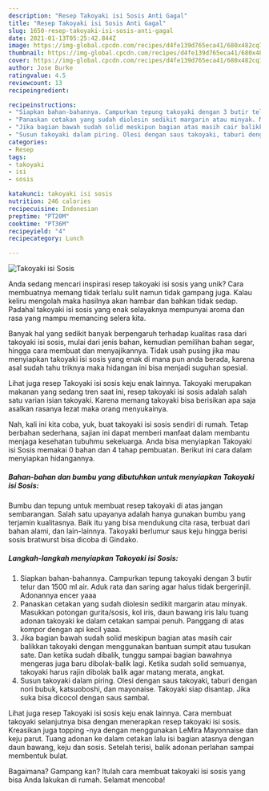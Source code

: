 ```yaml
---
description: "Resep Takoyaki isi Sosis Anti Gagal"
title: "Resep Takoyaki isi Sosis Anti Gagal"
slug: 1650-resep-takoyaki-isi-sosis-anti-gagal
date: 2021-01-13T05:25:42.844Z
image: https://img-global.cpcdn.com/recipes/d4fe139d765eca41/680x482cq70/takoyaki-isi-sosis-foto-resep-utama.jpg
thumbnail: https://img-global.cpcdn.com/recipes/d4fe139d765eca41/680x482cq70/takoyaki-isi-sosis-foto-resep-utama.jpg
cover: https://img-global.cpcdn.com/recipes/d4fe139d765eca41/680x482cq70/takoyaki-isi-sosis-foto-resep-utama.jpg
author: Jose Burke
ratingvalue: 4.5
reviewcount: 13
recipeingredient:

recipeinstructions:
- "Siapkan bahan-bahannya. Campurkan tepung takoyaki dengan 3 butir telur dan 1500 ml air. Aduk rata dan saring agar halus tidak bergerinjil. Adonannya encer yaaa"
- "Panaskan cetakan yang sudah diolesin sedikit margarin atau minyak. Masukkan potongan gurita/sosis, kol iris, daun bawang iris lalu tuang adonan takoyaki ke dalam cetakan sampai penuh. Panggang di atas kompor dengan api kecil yaaa."
- "Jika bagian bawah sudah solid meskipun bagian atas masih cair balikkan takoyaki dengan menggunakan bantuan sumpit atau tusukan sate. Dan ketika sudah dibalik, tunggu sampai bagian bawahnya mengeras juga baru dibolak-balik lagi. Ketika sudah solid semuanya, takoyaki harus rajin dibolak balik agar matang merata, angkat."
- "Susun takoyaki dalam piring. Olesi dengan saus takoyaki, taburi dengan nori bubuk, katsuoboshi, dan mayonaise. Takoyaki siap disantap. Jika suka bisa dicocol dengan saus sambal."
categories:
- Resep
tags:
- takoyaki
- isi
- sosis

katakunci: takoyaki isi sosis 
nutrition: 246 calories
recipecuisine: Indonesian
preptime: "PT20M"
cooktime: "PT36M"
recipeyield: "4"
recipecategory: Lunch

---
```



![Takoyaki isi Sosis](https://img-global.cpcdn.com/recipes/d4fe139d765eca41/680x482cq70/takoyaki-isi-sosis-foto-resep-utama.jpg)

Anda sedang mencari inspirasi resep takoyaki isi sosis yang unik? Cara membuatnya memang tidak terlalu sulit namun tidak gampang juga. Kalau keliru mengolah maka hasilnya akan hambar dan bahkan tidak sedap. Padahal takoyaki isi sosis yang enak selayaknya mempunyai aroma dan rasa yang mampu memancing selera kita.

Banyak hal yang sedikit banyak berpengaruh terhadap kualitas rasa dari takoyaki isi sosis, mulai dari jenis bahan, kemudian pemilihan bahan segar, hingga cara membuat dan menyajikannya. Tidak usah pusing jika mau menyiapkan takoyaki isi sosis yang enak di mana pun anda berada, karena asal sudah tahu triknya maka hidangan ini bisa menjadi suguhan spesial.

Lihat juga resep Takoyaki isi sosis keju enak lainnya. Takoyaki merupakan makanan yang sedang tren saat ini, resep takoyaki isi sosis adalah salah satu varian isian takoyaki. Karena memang takoyaki bisa berisikan apa saja asalkan rasanya lezat maka orang menyukainya.


Nah, kali ini kita coba, yuk, buat takoyaki isi sosis sendiri di rumah. Tetap berbahan sederhana, sajian ini dapat memberi manfaat dalam membantu menjaga kesehatan tubuhmu sekeluarga. Anda bisa menyiapkan Takoyaki isi Sosis memakai 0 bahan dan 4 tahap pembuatan. Berikut ini cara dalam menyiapkan hidangannya.

<!--inarticleads1-->

##### Bahan-bahan dan bumbu yang dibutuhkan untuk menyiapkan Takoyaki isi Sosis:



Bumbu dan tepung untuk membuat resep takoyaki di atas jangan sembarangan. Salah satu upayanya adalah hanya gunakan bumbu yang terjamin kualitasnya. Baik itu yang bisa mendukung cita rasa, terbuat dari bahan alami, dan lain-lainnya. Takoyaki berlumur saus keju hingga berisi sosis bratwurst bisa dicoba di Gindako. 

<!--inarticleads2-->

##### Langkah-langkah menyiapkan Takoyaki isi Sosis:

1. Siapkan bahan-bahannya. Campurkan tepung takoyaki dengan 3 butir telur dan 1500 ml air. Aduk rata dan saring agar halus tidak bergerinjil. Adonannya encer yaaa
1. Panaskan cetakan yang sudah diolesin sedikit margarin atau minyak. Masukkan potongan gurita/sosis, kol iris, daun bawang iris lalu tuang adonan takoyaki ke dalam cetakan sampai penuh. Panggang di atas kompor dengan api kecil yaaa.
1. Jika bagian bawah sudah solid meskipun bagian atas masih cair balikkan takoyaki dengan menggunakan bantuan sumpit atau tusukan sate. Dan ketika sudah dibalik, tunggu sampai bagian bawahnya mengeras juga baru dibolak-balik lagi. Ketika sudah solid semuanya, takoyaki harus rajin dibolak balik agar matang merata, angkat.
1. Susun takoyaki dalam piring. Olesi dengan saus takoyaki, taburi dengan nori bubuk, katsuoboshi, dan mayonaise. Takoyaki siap disantap. Jika suka bisa dicocol dengan saus sambal.


Lihat juga resep Takoyaki isi sosis keju enak lainnya. Cara membuat takoyaki selanjutnya bisa dengan menerapkan resep takoyaki isi sosis. Kreasikan juga topping -nya dengan menggunakan LeMira Mayonnaise dan keju parut. Tuang adonan ke dalam cetakan lalu isi bagian atasnya dengan daun bawang, keju dan sosis. Setelah terisi, balik adonan perlahan sampai membentuk bulat. 

Bagaimana? Gampang kan? Itulah cara membuat takoyaki isi sosis yang bisa Anda lakukan di rumah. Selamat mencoba!

